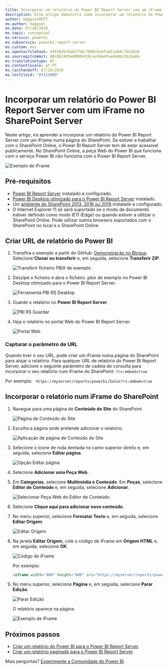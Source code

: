 ```yaml
---
title: Incorporar um relatório do Power BI Report Server com um iFrame no SharePoint Server
description: Este artigo demonstra como incorporar um relatório do Power BI Report Server com um iFrame no SharePoint Server
author: maggiesMSFT
ms.author: maggies
ms.date: 07/28/2020
ms.topic: conceptual
ms.service: powerbi
ms.subservice: powerbi-report-server
ms.custom: mvc
ms.openlocfilehash: 4f6382b78a02750c76987de4fa911eb8c7d33b50
ms.sourcegitcommit: 00c0b24d5e80009d18cec6da4fee8a9611bcba04
ms.translationtype: HT
ms.contentlocale: pt-PT
ms.lasthandoff: 07/29/2020
ms.locfileid: "87412009"
---
```

# <a name="embed-a-power-bi-report-server-report-using-an-iframe-in-sharepoint-server"></a>Incorporar um relatório do Power BI Report Server com um iFrame no SharePoint Server

Neste artigo, irá aprender a incorporar um relatório do Power BI Report Server com um iFrame numa página do SharePoint. Se estiver a trabalhar com o SharePoint Online, o Power BI Report Server tem de estar acessível publicamente. No SharePoint Online, a peça Web do Power BI que funciona com o serviço Power BI não funciona com o Power BI Report Server.  

![Exemplo de iFrame](media/quickstart-embed/quickstart_embed_01.png)

## <a name="prerequisites"></a>Pré-requisitos
* [Power BI Report Server](https://powerbi.microsoft.com/report-server/) instalado e configurado.
* [Power BI Desktop otimizado para o Power BI Report Server](install-powerbi-desktop.md) instalado.
* Um [ambiente do SharePoint 2013, 2016 ou 2019](https://docs.microsoft.com/sharepoint/install/install) instalado e configurado.
* O Internet Explorer 11 só será suportado se o modo de documento estiver definido como modo IE11 (Edge) ou quando estiver a utilizar o SharePoint Online. Pode utilizar outros browsers suportados com o SharePoint no local e o SharePoint Online.

## <a name="create-the-power-bi-report-url"></a>Criar URL de relatório do Power BI

1. Transfira o exemplo a partir do GitHub: [Demonstração no Blogue](https://github.com/Microsoft/powerbi-desktop-samples). Selecione **Clonar ou transferir** e, em seguida, selecione **Transferir ZIP**.

    ![Transferir ficheiro PBIX de exemplo](media/quickstart-embed/quickstart_embed_14.png)

2. Deszipe o ficheiro e abra o ficheiro .pbix de exemplo no Power BI Desktop otimizado para o Power BI Report Server.

    ![Ferramenta PBI RS Desktop](media/quickstart-embed/quickstart_embed_02.png)

3. Guarde o relatório no **Power BI Report Server**. 

    ![PBI RS Guardar](media/quickstart-embed/quickstart_embed_03.png)

4. Veja o relatório no portal Web do Power BI Report Server.

    ![Portal Web](media/quickstart-embed/quickstart_embed_04.png)

### <a name="capture-the-url-parameter"></a>Capturar o parâmetro de URL

Quando tiver o seu URL, pode criar um iFrame numa página do SharePoint para alojar o relatório. Para qualquer URL de relatório do Power BI Report Server, adicione o seguinte parâmetro de cadeia de consulta para incorporar o seu relatório num iFrame do SharePoint: `?rs:embed=true`.

   Por exemplo:
    ``` 
    https://myserver/reports/powerbi/Sales?rs:embed=true
    ```
## <a name="embed-the-report-in-a-sharepoint-iframe"></a>Incorporar o relatório num iFrame do SharePoint

1. Navegue para uma página de **Conteúdo do Site** do SharePoint.

    ![Página de Conteúdo do Site](media/quickstart-embed/quickstart_embed_05.png)

2. Escolha a página onde pretende adicionar o relatório.

    ![Aplicação de página de Conteúdo do Site](media/quickstart-embed/quickstart_embed_06.png)

3. Selecione o ícone de roda dentada no canto superior direito e, em seguida, selecione **Editar página**.

    ![Opção Editar página](media/quickstart-embed/quickstart_embed_07.png)

4. Selecione **Adicionar uma Peça Web**.

5. Em **Categorias**, selecione **Multimédia e Conteúdo**. Em **Peças**, selecione **Editor de Conteúdo** e, em seguida, selecione **Adicionar**.

    ![Selecionar Peça Web do Editor de Conteúdo](media/quickstart-embed/quickstart_embed_09.png)

6. Selecione **Clique aqui para adicionar novo conteúdo**.

7. No menu superior, selecione **Formatar Texto** e, em seguida, selecione **Editar Origem**.

     ![Editar Origem](media/quickstart-embed/quickstart_embed_11.png)

8. Na janela **Editar Origem**, cole o código de iFrame em **Origem HTML** e, em seguida, selecione **OK**.

    ![Código de iFrame](media/quickstart-embed/quickstart_embed_12.png)

     Por exemplo:
     ```html
     <iframe width="800" height="600" src="https://myserver/reports/powerbi/Sales?rs:embed=true" frameborder="0" allowFullScreen="true"></iframe>
     ```

9. No menu superior, selecione **Página** e, em seguida, selecione **Parar Edição**.

    ![Parar Edição](media/quickstart-embed/quickstart_embed_13.png)

    O relatório aparece na página.

    ![Exemplo de iFrame](media/quickstart-embed/quickstart_embed_01.png)

## <a name="next-steps"></a>Próximos passos

- [Criar um relatório do Power BI para o Power BI Report Server](quickstart-create-powerbi-report.md).  
- [Criar um relatório paginado para o Power BI Report Server](quickstart-create-paginated-report.md).  

Mais perguntas? [Experimente a Comunidade do Power BI](https://community.powerbi.com/). 
